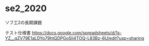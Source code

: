 # se2_2020
ソフ工2の長期課題

テスト仕様書
https://docs.google.com/spreadsheets/d/1s-YZ__gZV79E1aLDYo79htQDPGoSli4TOQ-L83Bz-6U/edit?usp=sharing
